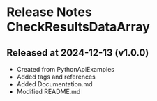# Release Notes CheckResultsDataArray

## Released at 2024-12-13 (v1.0.0)

* Created from PythonApiExamples
* Added tags and references
* Added Documentation.md
* Modified README.md